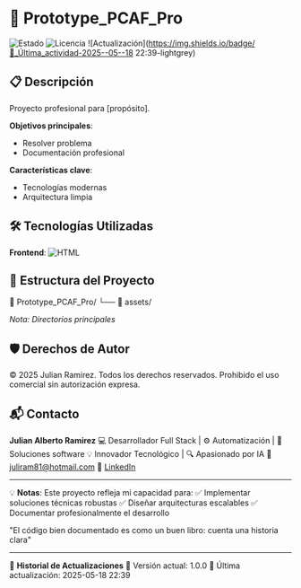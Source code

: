# 🔬 Prototype_PCAF_Pro

![Estado](https://img.shields.io/badge/%F0%9F%9A%80_En_Producci%C3%B3n-green) ![Licencia](https://img.shields.io/badge/Licencia-Propietario-red) ![Actualización](https://img.shields.io/badge/🔄_Última_actividad-2025--05--18 22:39-lightgrey)

## 📋 Descripción

Proyecto profesional para [propósito].

**Objetivos principales**:
- Resolver problema
- Documentación profesional

**Características clave**:
- Tecnologías modernas
- Arquitectura limpia

## 🛠 Tecnologías Utilizadas
**Frontend**:  ![HTML](https://img.shields.io/badge/HTML-E34F26?logo=html&logoColor=white)   

## 📂 Estructura del Proyecto
📁 Prototype_PCAF_Pro/
    └── 📂 assets/

*Nota: Directorios principales*

## 🛡️ Derechos de Autor

© 2025 Julian Ramirez. Todos los derechos reservados.
Prohibido el uso comercial sin autorización expresa.

## 📬 Contacto

**Julian Alberto Ramirez**
💻 Desarrollador Full Stack | ⚙️ Automatización | 🧩 Soluciones software
💡 Innovador Tecnológico | 🔍 Apasionado por IA
📧 [juliram81@hotmail.com](mailto:juliram81@hotmail.com)
🔗 [LinkedIn](https://linkedin.com/in/julianramirezc)

---
💡 **Notas**:
Este proyecto refleja mi capacidad para:
✅ Implementar soluciones técnicas robustas
✅ Diseñar arquitecturas escalables
✅ Documentar profesionalmente el desarrollo

"El código bien documentado es como un buen libro: cuenta una historia clara"

---
📅 **Historial de Actualizaciones**
🔹 Versión actual: 1.0.0
🔹 Última actualización: 2025-05-18 22:39